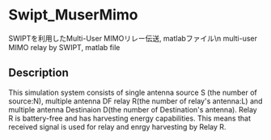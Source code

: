 # Swipt_MuserMimo
SWIPTを利用したMulti-User MIMOリレー伝送, matlabファイル\n
multi-user MIMO relay by SWIPT, matlab file
## Description
This simulation system consists of single antenna source S (the number of source:N), multiple antenna DF relay R(the number of relay's antenna:L) and multiple antenna Destinaion D(the number of Destination's antenna). Relay R is battery-free and has harvesting energy capabilities. This means that received signal is used for relay and enrgy harvesting by Relay R.
